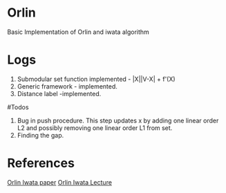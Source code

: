 # Orlin
Basic Implementation of Orlin and iwata algorithm


# Logs

1. Submodular set function implemented - |X||V-X| + f'(X)
2. Generic framework - implemented.
3. Distance label -implemented. 

#Todos 

1. Bug in push procedure. This step updates x by adding one linear order L2 and possibly removing one linear order L1 from set.
2. Finding the gap. 


# References

[Orlin Iwata paper](https://scholar.google.co.in/scholar?q=Orlin+iwata+submodular+minimization&hl=en&as_sdt=0&as_vis=1&oi=scholart&sa=X&ved=0ahUKEwie6q33l-_RAhUHPo8KHbeEBjMQgQMIGjAA)
[Orlin Iwata Lecture](http://people.math.gatech.edu/~tetali/LINKS/IWATA/SFM.pdf)
